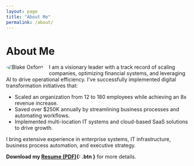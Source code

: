 ```yaml
---
layout: page
title: "About Me"
permalink: /about/
---
```


# About Me

<img src="/assets/images/Blake-O-scaled.jpeg" alt="Blake Oxford" style="max-width: 200px; border-radius: 50%; float: left; margin: 0 1rem 1rem 0;">

I am a visionary leader with a track record of scaling companies, optimizing financial systems, and leveraging AI to drive operational efficiency. I’ve successfully implemented digital transformation initiatives that:

- Scaled an organization from 12 to 180 employees while achieving an 8x revenue increase.
- Saved over $250K annually by streamlining business processes and automating workflows.
- Implemented multi-location IT systems and cloud-based SaaS solutions to drive growth.

I bring extensive experience in enterprise systems, IT infrastructure, business process automation, and executive strategy.

**Download my [Resume (PDF)](/assets/files/BlakeOxford_Resume.pdf){: .btn }** for more details.
